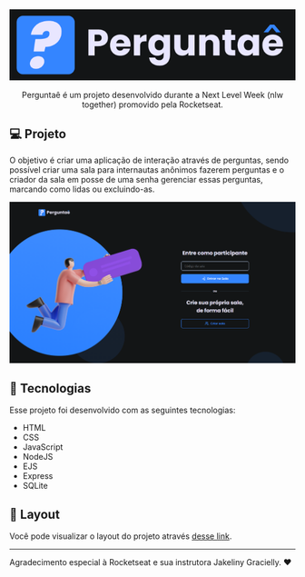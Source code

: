 <img alt="logo" src="/.github/perguntae-logo.png">



<p align="center">Perguntaê é um projeto desenvolvido durante a Next Level Week (nlw together) promovido pela Rocketseat. </p>

## 💻 Projeto

O objetivo é criar uma aplicação de interação através de perguntas, sendo possível criar uma sala para internautas anônimos fazerem perguntas e o criador da sala em posse de uma senha gerenciar essas perguntas, marcando como lidas ou excluindo-as.

![Exemplo](/.github/perguntae-home-screen.png)

## 🚀 Tecnologias

Esse projeto foi desenvolvido com as seguintes tecnologias:

- HTML
- CSS
- JavaScript
- NodeJS
- EJS
- Express
- SQLite

## 📏 Layout

Você pode visualizar o layout do projeto através [desse link](https://www.figma.com/file/vp3iFfd1ohCbHyDX9jCiQi/Roquet.q).

---

Agradecimento especial à Rocketseat e sua instrutora Jakeliny Gracielly. :heart: